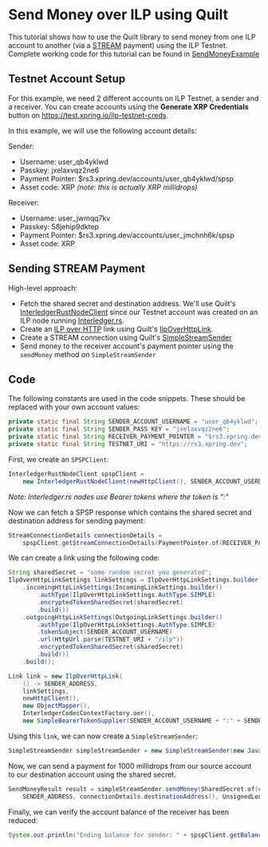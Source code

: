 # Send Money over ILP using Quilt

This tutorial shows how to use the Quilt library to send money from one ILP account to another 
(via a [STREAM](https://interledger.org/rfcs/0029-stream/) payment) using the ILP Testnet. 
Complete working code for this tutorial can be found in [SendMoneyExample](./src/main/java/org/interledger/examples/SendMoneyExample.java)

## Testnet Account Setup

For this example, we need 2 different accounts on ILP Testnet, a sender and a receiver. You can create 
accounts using the **Generate XRP Credentials** button on https://test.xpring.io/ilp-testnet-creds.

In this example, we will use the following account details:

Sender:
- Username: user_qb4yklwd
- Passkey: jxelaxvqz2ne6
- Payment Pointer: $rs3.xpring.dev/accounts/user_qb4yklwd/spsp
- Asset code: XRP _(note: this is actually XRP millidrops)_

Receiver:
- Username: user_jwmqq7kv
- Passkey: 58jehip9dktep
- Payment Pointer: $rs3.xpring.dev/accounts/user_jmchnh6k/spsp
- Asset code: XRP

## Sending STREAM Payment

High-level approach:
- Fetch the shared secret and destination address. We'll use Quilt's [InterledgerRustNodeClient](../../spsp-parent/spsp-client/src/main/java/org/interledger/spsp/client/rust/InterledgerRustNodeClient.java)
since our Testnet account was created on an ILP node running  [Interledger.rs](https://github.com/interledger-rs/interledger-rs). 
- Create an [ILP over HTTP](https://interledger.org/rfcs/0035-ilp-over-http/) link using Quilt's 
[IlpOverHttpLink](../../link-parent/link-ilp-over-http/src/main/java/org/interledger/link/http/IlpOverHttpLink.java). 
- Create a STREAM connection using Quilt's [SimpleStreamSender](../../stream-parent/stream-client/src/main/java/org/interledger/stream/sender/SimpleStreamSender.java)
- Send money to the receiver account's payment pointer using the `sendMoney` method on `SimpleStreamSender`

## Code

The following constants are used in the code snippets. These should be replaced with your own account values:
```java
private static final String SENDER_ACCOUNT_USERNAME = "user_qb4yklwd";
private static final String SENDER_PASS_KEY = "jxelaxvqz2ne6";
private static final String RECEIVER_PAYMENT_POINTER = "$rs3.xpring.dev/accounts/user_jwmqq7kv/spsp";
private static final String TESTNET_URI = "https://rs3.xpring.dev";
```

First, we create an `SPSPClient`:
```java
InterledgerRustNodeClient spspClient =
    new InterledgerRustNodeClient(newHttpClient(), SENDER_ACCOUNT_USERNAME + ":" + SENDER_PASS_KEY, TESTNET_URI);
```
*Note: Interledger.rs nodes use Bearer tokens where the token is "<username>:<passkey>"*

Now we can fetch a SPSP response which contains the shared secret and destination address for sending payment:
```java
StreamConnectionDetails connectionDetails =
    spspClient.getStreamConnectionDetails(PaymentPointer.of(RECEIVER_PAYMENT_POINTER));
```

We can create a link using the following code:
```java
String sharedSecret = "some random secret you generated";
IlpOverHttpLinkSettings linkSettings = IlpOverHttpLinkSettings.builder()
    .incomingHttpLinkSettings(IncomingLinkSettings.builder()
        .authType(IlpOverHttpLinkSettings.AuthType.SIMPLE)
        .encryptedTokenSharedSecret(sharedSecret)
        .build())
    .outgoingHttpLinkSettings(OutgoingLinkSettings.builder()
        .authType(IlpOverHttpLinkSettings.AuthType.SIMPLE)
        .tokenSubject(SENDER_ACCOUNT_USERNAME)
        .url(HttpUrl.parse(TESTNET_URI + "/ilp"))
        .encryptedTokenSharedSecret(sharedSecret)
        .build())
    .build();

Link link = new IlpOverHttpLink(
    () -> SENDER_ADDRESS,
    linkSettings,
    newHttpClient(),
    new ObjectMapper(),
    InterledgerCodecContextFactory.oer(),
    new SimpleBearerTokenSupplier(SENDER_ACCOUNT_USERNAME + ":" + SENDER_PASS_KEY));
```

Using this `link`, we can now create a `SimpleStreamSender`:
```java
SimpleStreamSender simpleStreamSender = new SimpleStreamSender(new JavaxStreamEncryptionService(), link);
```

Now, we can send a payment for 1000 millidrops from our source account to our destination account using the shared secret.
```java
SendMoneyResult result = simpleStreamSender.sendMoney(SharedSecret.of(connectionDetails.sharedSecret().value()),
    SENDER_ADDRESS, connectionDetails.destinationAddress(), UnsignedLong.valueOf(1000)).get();
```

Finally, we can verify the account balance of the receiver has been reduced:
```java
System.out.println("Ending balance for sender: " + spspClient.getBalance(SENDER_ACCOUNT_USERNAME));
``` 

